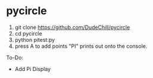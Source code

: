 # pycircle
1. git clone https://github.com/DudeChill/pycircle
2. cd pycircle
3. python pitest.py
4. press A to add points
"PI" prints out onto the console.

To-Do:
- Add Pi Display
